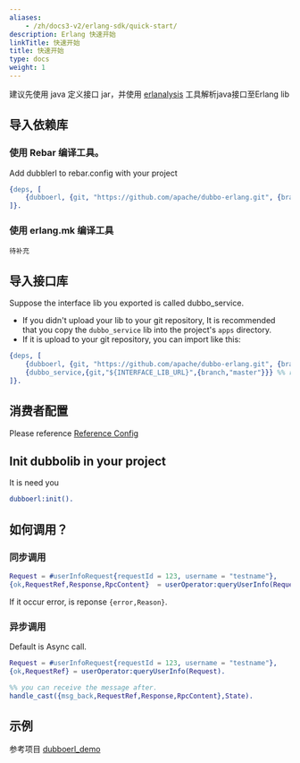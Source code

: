 ```yaml
---
aliases:
    - /zh/docs3-v2/erlang-sdk/quick-start/
description: Erlang 快速开始
linkTitle: 快速开始
title: 快速开始
type: docs
weight: 1
---
```



建议先使用 java 定义接口 jar，并使用 [erlanalysis](https://github.com/apache/dubbo-erlang/tree/master/tools/erlanalysis) 工具解析java接口至Erlang lib

## 导入依赖库

### 使用 Rebar 编译工具。
Add dubblerl to rebar.config with your project
```erlang
{deps, [
    {dubboerl, {git, "https://github.com/apache/dubbo-erlang.git", {branch, "master"}}}
]}.
```

### 使用 erlang.mk 编译工具
`待补充`

## 导入接口库
Suppose the interface lib you exported is called dubbo_service.   
* If you didn't upload your lib to your git repository, It is recommended that you copy the `dubbo_service` lib 
into the project's `apps` directory.  
* If it is upload to your git repository, you can import like this:
```erlang
{deps, [
    {dubboerl, {git, "https://github.com/apache/dubbo-erlang.git", {branch, "master"}}},
    {dubbo_service,{git,"${INTERFACE_LIB_URL}",{branch,"master"}}} %% replace ${INTERFACE_LIB_URL} with your lib git repos url
]}.
```

## 消费者配置
Please reference [Reference Config](../reference/)

## Init dubbolib in your project
It is need you 
```erlang
dubboerl:init().
```

## 如何调用？

### 同步调用
```erlang
Request = #userInfoRequest{requestId = 123, username = "testname"},
{ok,RequestRef,Response,RpcContent}  = userOperator:queryUserInfo(Request,#{sync=> true}).
```
If it occur error, is reponse `{error,Reason}`. 

### 异步调用

Default is Async call.
```erlang
Request = #userInfoRequest{requestId = 123, username = "testname"},
{ok,RequestRef} = userOperator:queryUserInfo(Request).

%% you can receive the message after.
handle_cast({msg_back,RequestRef,Response,RpcContent},State).
```

## 示例
参考项目 [dubboerl_demo](https://github.com/apache/dubbo-erlang/tree/master/samples)
